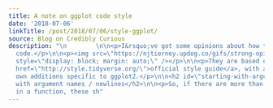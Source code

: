 ```yaml
---
title: A note on ggplot code style
date: '2018-07-06'
linkTitle: /post/2018/07/06/style-ggplot/
source: Blog on Credibly Curious
description: "\n        \n\n<p>I&rsquo;ve got some opinions about how to write ggplot
  code.</p>\n\n<p><img src=\"https://njtierney.updog.co/gifs/strong-opinion.gif\"
  style=\"display: block; margin: auto;\" /></p>\n\n<p>They are based off of the <a
  href=\"http://style.tidyverse.org/\">official style guide</a>, with a few of my
  own additions specific to ggplot2.</p>\n\n<h2 id=\"starting-with-argument-names-newlines\">Starting
  with argument names / newlines</h2>\n\n<p>So, if there are more than two sections
  in a function, these sh"
---
```

